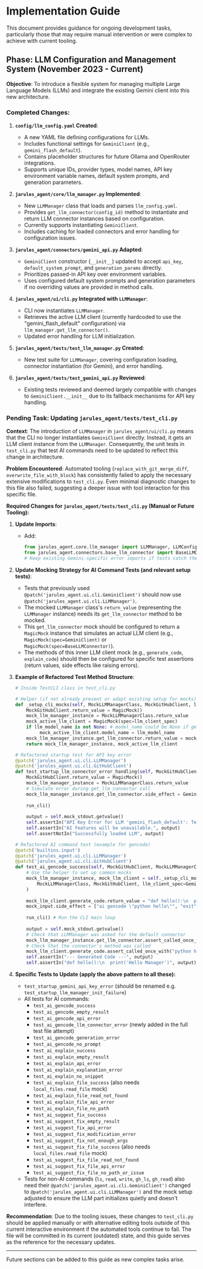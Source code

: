 # Implementation Guide

This document provides guidance for ongoing development tasks, particularly those that may require manual intervention or were complex to achieve with current tooling.

## Phase: LLM Configuration and Management System (November 2023 - Current)

**Objective**: To introduce a flexible system for managing multiple Large Language Models (LLMs) and integrate the existing Gemini client into this new architecture.

### Completed Changes:

1.  **`config/llm_config.yaml` Created**:
    *   A new YAML file defining configurations for LLMs.
    *   Includes functional settings for `GeminiClient` (e.g., `gemini_flash_default`).
    *   Contains placeholder structures for future Ollama and OpenRouter integrations.
    *   Supports unique IDs, provider types, model names, API key environment variable names, default system prompts, and generation parameters.

2.  **`jarules_agent/core/llm_manager.py` Implemented**:
    *   New `LLMManager` class that loads and parses `llm_config.yaml`.
    *   Provides `get_llm_connector(config_id)` method to instantiate and return LLM connector instances based on configuration.
    *   Currently supports instantiating `GeminiClient`.
    *   Includes caching for loaded connectors and error handling for configuration issues.

3.  **`jarules_agent/connectors/gemini_api.py` Adapted**:
    *   `GeminiClient` constructor (`__init__`) updated to accept `api_key`, `default_system_prompt`, and `generation_params` directly.
    *   Prioritizes passed-in API key over environment variables.
    *   Uses configured default system prompts and generation parameters if no overriding values are provided in method calls.

4.  **`jarules_agent/ui/cli.py` Integrated with `LLMManager`**:
    *   CLI now instantiates `LLMManager`.
    *   Retrieves the active LLM client (currently hardcoded to use the "gemini_flash_default" configuration) via `llm_manager.get_llm_connector()`.
    *   Updated error handling for LLM initialization.

5.  **`jarules_agent/tests/test_llm_manager.py` Created**:
    *   New test suite for `LLMManager`, covering configuration loading, connector instantiation (for Gemini), and error handling.

6.  **`jarules_agent/tests/test_gemini_api.py` Reviewed**:
    *   Existing tests reviewed and deemed largely compatible with changes to `GeminiClient.__init__` due to its fallback mechanisms for API key handling.

### Pending Task: Updating `jarules_agent/tests/test_cli.py`

**Context**:
The introduction of `LLMManager` in `jarules_agent/ui/cli.py` means that the CLI no longer instantiates `GeminiClient` directly. Instead, it gets an LLM client instance from the `LLMManager`. Consequently, the unit tests in `test_cli.py` that test AI commands need to be updated to reflect this change in architecture.

**Problem Encountered**:
Automated tooling (`replace_with_git_merge_diff`, `overwrite_file_with_block`) has consistently failed to apply the necessary extensive modifications to `test_cli.py`. Even minimal diagnostic changes to this file also failed, suggesting a deeper issue with tool interaction for this specific file.

**Required Changes for `jarules_agent/tests/test_cli.py` (Manual or Future Tooling):**

1.  **Update Imports**:
    *   Add:
        ```python
        from jarules_agent.core.llm_manager import LLMManager, LLMConfigError, LLMProviderNotImplementedError
        from jarules_agent.connectors.base_llm_connector import BaseLLMConnector 
        # Keep existing Gemini-specific error imports if tests catch them directly
        ```

2.  **Update Mocking Strategy for AI Command Tests (and relevant setup tests)**:
    *   Tests that previously used `@patch('jarules_agent.ui.cli.GeminiClient')` should now use `@patch('jarules_agent.ui.cli.LLMManager')`.
    *   The mocked `LLMManager` class's `return_value` (representing the `LLMManager` instance) needs its `get_llm_connector` method to be mocked.
    *   This `get_llm_connector` mock should be configured to return a `MagicMock` instance that simulates an actual LLM client (e.g., `MagicMock(spec=GeminiClient)` or `MagicMock(spec=BaseLLMConnector)`).
    *   The methods of this inner LLM client mock (e.g., `generate_code`, `explain_code`) should then be configured for specific test assertions (return values, side effects like raising errors).

3.  **Example of Refactored Test Method Structure**:

    ```python
    # Inside TestCLI class in test_cli.py

    # Helper (if not already present or adapt existing setup for mocks)
    def _setup_cli_mocks(self, MockLLMManagerClass, MockGitHubClient, llm_client_spec=BaseLLMConnector, llm_model_name="mocked-model"):
        MockGitHubClient.return_value = MagicMock()
        mock_llm_manager_instance = MockLLMManagerClass.return_value
        mock_active_llm_client = MagicMock(spec=llm_client_spec)
        if llm_model_name is not None: # model_name could be None if get_llm_connector fails
             mock_active_llm_client.model_name = llm_model_name
        mock_llm_manager_instance.get_llm_connector.return_value = mock_active_llm_client
        return mock_llm_manager_instance, mock_active_llm_client

    # Refactored startup test for API key error
    @patch('jarules_agent.ui.cli.LLMManager') 
    @patch('jarules_agent.ui.cli.GitHubClient') 
    def test_startup_llm_connector_error_handling(self, MockGitHubClient, MockLLMManagerClass): 
        MockGitHubClient.return_value = MagicMock() 
        mock_llm_manager_instance = MockLLMManagerClass.return_value
        # Simulate error during get_llm_connector call
        mock_llm_manager_instance.get_llm_connector.side_effect = GeminiApiKeyError("Test API Key Error from LLMManager path")
        
        run_cli() 
        
        output = self.mock_stdout.getvalue() 
        self.assertIn("API Key Error for LLM 'gemini_flash_default': Test API Key Error from LLMManager path", output) 
        self.assertIn("AI features will be unavailable.", output)
        self.assertNotIn("Successfully loaded LLM", output)

    # Refactored AI command test (example for gencode)
    @patch('builtins.input')
    @patch('jarules_agent.ui.cli.LLMManager')
    @patch('jarules_agent.ui.cli.GitHubClient')
    def test_ai_gencode_success(self, MockGitHubClient, MockLLMManagerClass, mock_input):
        # Use the helper to set up common mocks
        mock_llm_manager_instance, mock_llm_client = self._setup_cli_mocks(
            MockLLMManagerClass, MockGitHubClient, llm_client_spec=GeminiClient
        )
        
        mock_llm_client.generate_code.return_value = "def hello():\n  print('Hello Manager')"
        mock_input.side_effect = ["ai gencode \"python hello\"", "exit"] # User input
        
        run_cli() # Run the CLI main loop
        
        output = self.mock_stdout.getvalue()
        # Check that LLMManager was asked for the default connector
        mock_llm_manager_instance.get_llm_connector.assert_called_once_with("gemini_flash_default")
        # Check that the connector's method was called
        mock_llm_client.generate_code.assert_called_once_with("python hello")
        self.assertIn("--- Generated Code ---", output)
        self.assertIn("def hello():\n  print('Hello Manager')", output)
    ```

4.  **Specific Tests to Update (apply the above pattern to all these):**
    *   `test_startup_gemini_api_key_error` (should be renamed e.g. `test_startup_llm_manager_init_failure`)
    *   All tests for AI commands:
        *   `test_ai_gencode_success`
        *   `test_ai_gencode_empty_result`
        *   `test_ai_gencode_api_error`
        *   `test_ai_gencode_llm_connector_error` (newly added in the full test file attempt)
        *   `test_ai_gencode_generation_error`
        *   `test_ai_gencode_no_prompt`
        *   `test_ai_explain_success`
        *   `test_ai_explain_empty_result`
        *   `test_ai_explain_api_error`
        *   `test_ai_explain_explanation_error`
        *   `test_ai_explain_no_snippet`
        *   `test_ai_explain_file_success` (also needs `local_files.read_file` mock)
        *   `test_ai_explain_file_read_not_found`
        *   `test_ai_explain_file_api_error`
        *   `test_ai_explain_file_no_path`
        *   `test_ai_suggest_fix_success`
        *   `test_ai_suggest_fix_empty_result`
        *   `test_ai_suggest_fix_api_error`
        *   `test_ai_suggest_fix_modification_error`
        *   `test_ai_suggest_fix_not_enough_args`
        *   `test_ai_suggest_fix_file_success` (also needs `local_files.read_file` mock)
        *   `test_ai_suggest_fix_file_read_not_found`
        *   `test_ai_suggest_fix_file_api_error`
        *   `test_ai_suggest_fix_file_no_path_or_issue`
    *   Tests for non-AI commands (`ls`, `read`, `write`, `gh_ls`, `gh_read`) also need their `@patch('jarules_agent.ui.cli.GeminiClient')` changed to `@patch('jarules_agent.ui.cli.LLMManager')` and the mock setup adjusted to ensure the LLM part initializes quietly and doesn't interfere.

**Recommendation**:
Due to the tooling issues, these changes to `test_cli.py` should be applied manually or with alternative editing tools outside of this current interactive environment if the automated tools continue to fail. The file will be committed in its current (outdated) state, and this guide serves as the reference for the necessary updates.

---
Future sections can be added to this guide as new complex tasks arise.
